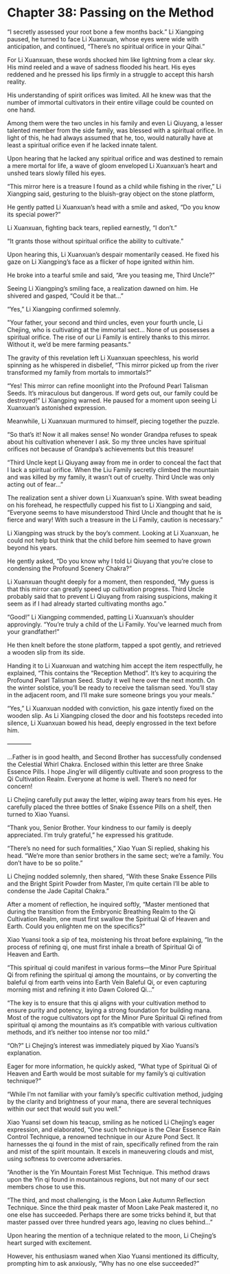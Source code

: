 # Chapter 38: Passing on the Method

“I secretly assessed your root bone a few months back.” Li Xiangping paused, he turned to face Li Xuanxuan, whose eyes were wide with anticipation, and continued, “There’s no spiritual orifice in your Qihai.”

For Li Xuanxuan, these words shocked him like lightning from a clear sky. His mind reeled and a wave of sadness flooded his heart. His eyes reddened and he pressed his lips firmly in a struggle to accept this harsh reality.

His understanding of spirit orifices was limited. All he knew was that the number of immortal cultivators in their entire village could be counted on one hand.

Among them were the two uncles in his family and even Li Qiuyang, a lesser talented member from the side family, was blessed with a spiritual orifice. In light of this, he had always assumed that he, too, would naturally have at least a spiritual orifice even if he lacked innate talent.

Upon hearing that he lacked any spiritual orifice and was destined to remain a mere mortal for life, a wave of gloom enveloped Li Xuanxuan’s heart and unshed tears slowly filled his eyes.

“This mirror here is a treasure I found as a child while fishing in the river,” Li Xiangping said, gesturing to the bluish-gray object on the stone platform,

He gently patted Li Xuanxuan’s head with a smile and asked, “Do you know its special power?”

Li Xuanxuan, fighting back tears, replied earnestly, “I don’t.”

“It grants those without spiritual orifice the ability to cultivate.”

Upon hearing this, Li Xuanxuan’s despair momentarily ceased. He fixed his gaze on Li Xiangping’s face as a flicker of hope ignited within him.

He broke into a tearful smile and said, “Are you teasing me, Third Uncle?”

Seeing Li Xiangping’s smiling face, a realization dawned on him. He shivered and gasped, “Could it be that...”

“Yes,” Li Xiangping confirmed solemnly.

"Your father, your second and third uncles, even your fourth uncle, Li Chejing, who is cultivating at the immortal sect... None of us possesses a spiritual orifice. The rise of our Li Family is entirely thanks to this mirror. Without it, we’d be mere farming peasants.”

The gravity of this revelation left Li Xuanxuan speechless, his world spinning as he whispered in disbelief, “This mirror picked up from the river transformed my family from mortals to immortals?”

“Yes! This mirror can refine moonlight into the Profound Pearl Talisman Seeds. It’s miraculous but dangerous. If word gets out, our family could be destroyed!” Li Xiangping warned. He paused for a moment upon seeing Li Xuanxuan’s astonished expression.

Meanwhile, Li Xuanxuan murmured to himself, piecing together the puzzle.

“So that’s it! Now it all makes sense! No wonder Grandpa refuses to speak about his cultivation whenever I ask. So my three uncles have spiritual orifices not because of Grandpa’s achievements but this treasure!

“Third Uncle kept Li Qiuyang away from me in order to conceal the fact that I lack a spiritual orifice. When the Liu Family secretly climbed the mountain and was killed by my family, it wasn’t out of cruelty. Third Uncle was only acting out of fear...”

The realization sent a shiver down Li Xuanxuan’s spine. With sweat beading on his forehead, he respectfully cupped his fist to Li Xiangping and said, “Everyone seems to have misunderstood Third Uncle and thought that he is fierce and wary! With such a treasure in the Li Family, caution is necessary.”

Li Xiangping was struck by the boy’s comment. Looking at Li Xuanxuan, he could not help but think that the child before him seemed to have grown beyond his years.

He gently asked, “Do you know why I told Li Qiuyang that you’re close to condensing the Profound Scenery Chakra?”

Li Xuanxuan thought deeply for a moment, then responded, “My guess is that this mirror can greatly speed up cultivation progress. Third Uncle probably said that to prevent Li Qiuyang from raising suspicions, making it seem as if I had already started cultivating months ago.”

“Good!” Li Xiangping commended, patting Li Xuanxuan’s shoulder approvingly. “You’re truly a child of the Li Family. You’ve learned much from your grandfather!”

He then knelt before the stone platform, tapped a spot gently, and retrieved a wooden slip from its side.

Handing it to Li Xuanxuan and watching him accept the item respectfully, he explained, “This contains the “Reception Method”. It’s key to acquiring the Profound Pearl Talisman Seed. Study it well here over the next month. On the winter solstice, you’ll be ready to receive the talisman seed. You’ll stay in the adjacent room, and I’ll make sure someone brings you your meals.”

“Yes,” Li Xuanxuan nodded with conviction, his gaze intently fixed on the wooden slip. As Li Xiangping closed the door and his footsteps receded into silence, Li Xuanxuan bowed his head, deeply engrossed in the text before him.

————

...Father is in good health, and Second Brother has successfully condensed the Celestial Whirl Chakra. Enclosed within this letter are three Snake Essence Pills. I hope Jing’er will diligently cultivate and soon progress to the Qi Cultivation Realm. Everyone at home is well. There’s no need for concern!

Li Chejing carefully put away the letter, wiping away tears from his eyes. He carefully placed the three bottles of Snake Essence Pills on a shelf, then turned to Xiao Yuansi.

“Thank you, Senior Brother. Your kindness to our family is deeply appreciated. I’m truly grateful,” he expressed his gratitude.

“There’s no need for such formalities,” Xiao Yuan Si replied, shaking his head. “We’re more than senior brothers in the same sect; we’re a family. You don’t have to be so polite.”

Li Chejing nodded solemnly, then shared, “With these Snake Essence Pills and the Bright Spirit Powder from Master, I’m quite certain I’ll be able to condense the Jade Capital Chakra.”

After a moment of reflection, he inquired softly, “Master mentioned that during the transition from the Embryonic Breathing Realm to the Qi Cultivation Realm, one must first swallow the Spiritual Qi of Heaven and Earth. Could you enlighten me on the specifics?”

Xiao Yuansi took a sip of tea, moistening his throat before explaining, “In the process of refining qi, one must first inhale a breath of Spiritual Qi of Heaven and Earth.

“This spiritual qi could manifest in various forms—the Minor Pure Spiritual Qi from refining the spiritual qi among the mountains, or by converting the baleful qi from earth veins into Earth Vein Baleful Qi, or even capturing morning mist and refining it into Dawn Colored Qi...”

“The key is to ensure that this qi aligns with your cultivation method to ensure purity and potency, laying a strong foundation for building mana. Most of the rogue cultivators opt for the Minor Pure Spiritual Qi refined from spiritual qi among the mountains as it’s compatible with various cultivation methods, and it’s neither too intense nor too mild.”

“Oh?” Li Chejing’s interest was immediately piqued by Xiao Yuansi’s explanation.

Eager for more information, he quickly asked, “What type of Spiritual Qi of Heaven and Earth would be most suitable for my family’s qi cultivation technique?”

“While I’m not familiar with your family’s specific cultivation method, judging by the clarity and brightness of your mana, there are several techniques within our sect that would suit you well.”

Xiao Yuansi set down his teacup, smiling as he noticed Li Chejing’s eager expression, and elaborated, “One such technique is the Clear Essence Rain Control Technique, a renowned technique in our Azure Pond Sect. It harnesses the qi found in the mist of rain, specifically refined from the rain and mist of the spirit mountain. It excels in maneuvering clouds and mist, using softness to overcome adversaries.

“Another is the Yin Mountain Forest Mist Technique. This method draws upon the Yin qi found in mountainous regions, but not many of our sect members chose to use this.

“The third, and most challenging, is the Moon Lake Autumn Reflection Technique. Since the third peak master of Moon Lake Peak mastered it, no one else has succeeded. Perhaps there are some tricks behind it, but that master passed over three hundred years ago, leaving no clues behind...”

Upon hearing the mention of a technique related to the moon, Li Chejing’s heart surged with excitement.

However, his enthusiasm waned when Xiao Yuansi mentioned its difficulty, prompting him to ask anxiously, “Why has no one else succeeded?”
